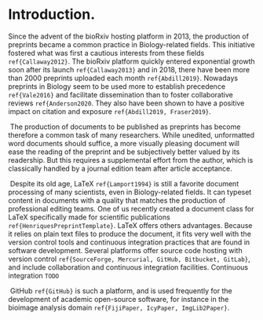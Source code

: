 # Introduction.

Since the advent of the bioRxiv hosting platform in 2013, the production of preprints became a common practice in Biology-related fields. This initiative fostered what was first a cautious interests from these fields ```ref{Callaway2012}```. The bioRxiv platform quickly entered exponential growth soon after its launch ```ref{Callaway2013}``` and in 2018, there have been more than 2000 preprints uploaded each month ```ref{Abdill2019}```. Nowadays preprints in Biology seem to be used more to establish precedence ```ref{Vale2016}``` and facilitate dissemination than to foster collaborative reviews ```ref{Anderson2020```.
They also have been shown to have a positive impact on citation and exposure ```ref{Abdill2019, Fraser2019}```.

​	The production of documents to be published as preprints has become therefore a common task of many researchers. While unedited, unformatted word documents should suffice, a more visually pleasing document will ease the reading of the preprint and be subjectively better valued by its readership.
But this requires a supplemental effort from the author, which is classically handled by a journal edition team after article acceptance.

​	Despite its old age, LaTeX ```ref{Lamport1994}``` is still a favorite document processing of many scientists, even in Biology-related fields. It can typeset content in documents with a quality that matches the production of professional editing teams. One of us recently created a document class for LaTeX specifically made for scientific publications ```ref{HenriquesPreprintTemplate}```. LaTeX offers others advantages. Because it relies on plain text files to produce the document, it fits very well with the version control tools and continuous integration practices that are found in software development.
Several platforms offer source code hosting with version control ```ref{SourceForge, Mercurial, GitHub, Bitbucket, GitLab}```, and include collaboration  and continuous integration facilities. 
Continuous integration ```TODO```

​	GitHub ```ref{GitHub}``` is such a platform, and is used frequently for the development of academic open-source software, for instance in the bioimage analysis domain ```ref{FijiPaper, IcyPaper, ImgLib2Paper}```.

